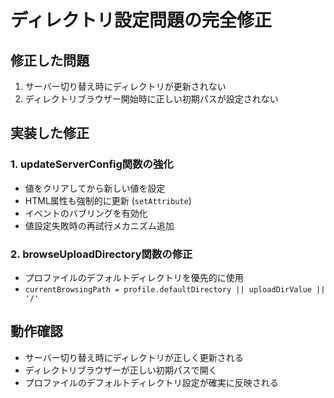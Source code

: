 # ディレクトリ設定問題の完全修正

## 修正した問題
1. サーバー切り替え時にディレクトリが更新されない
2. ディレクトリブラウザー開始時に正しい初期パスが設定されない

## 実装した修正

### 1. updateServerConfig関数の強化
- 値をクリアしてから新しい値を設定
- HTML属性も強制的に更新 (`setAttribute`)
- イベントのバブリングを有効化
- 値設定失敗時の再試行メカニズム追加

### 2. browseUploadDirectory関数の修正
- プロファイルのデフォルトディレクトリを優先的に使用
- `currentBrowsingPath = profile.defaultDirectory || uploadDirValue || '/'`

## 動作確認
- サーバー切り替え時にディレクトリが正しく更新される
- ディレクトリブラウザーが正しい初期パスで開く
- プロファイルのデフォルトディレクトリ設定が確実に反映される